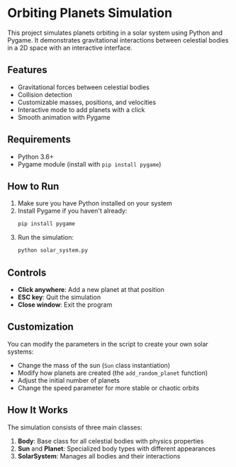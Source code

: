 # Orbiting Planets Simulation

This project simulates planets orbiting in a solar system using Python and Pygame. It demonstrates gravitational interactions between celestial bodies in a 2D space with an interactive interface.

## Features

- Gravitational forces between celestial bodies
- Collision detection
- Customizable masses, positions, and velocities
- Interactive mode to add planets with a click
- Smooth animation with Pygame

## Requirements

- Python 3.6+
- Pygame module (install with `pip install pygame`)

## How to Run

1. Make sure you have Python installed on your system
2. Install Pygame if you haven't already:
   ```bash
   pip install pygame
   ```
3. Run the simulation:
   ```bash
   python solar_system.py
   ```

## Controls

- **Click anywhere**: Add a new planet at that position
- **ESC key**: Quit the simulation
- **Close window**: Exit the program

## Customization

You can modify the parameters in the script to create your own solar systems:

- Change the mass of the sun (`Sun` class instantiation)
- Modify how planets are created (the `add_random_planet` function)
- Adjust the initial number of planets
- Change the speed parameter for more stable or chaotic orbits

## How It Works

The simulation consists of three main classes:

1. **Body**: Base class for all celestial bodies with physics properties
2. **Sun** and **Planet**: Specialized body types with different appearances
3. **SolarSystem**: Manages all bodies and their interactions